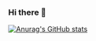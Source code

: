 ### Hi there 👋

[![Anurag's GitHub stats](https://github-readme-stats.vercel.app/api?username=ctrl-alt-caleb&show_icons=true)](https://github.com/anuraghazra/github-readme-stats)

